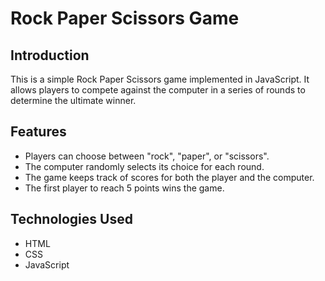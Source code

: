 # Rock Paper Scissors Game

## Introduction
This is a simple Rock Paper Scissors game implemented in JavaScript. It allows players to compete against the computer in a series of rounds to determine the ultimate winner.

## Features
- Players can choose between "rock", "paper", or "scissors".
- The computer randomly selects its choice for each round.
- The game keeps track of scores for both the player and the computer.
- The first player to reach 5 points wins the game.

## Technologies Used
- HTML
- CSS
- JavaScript


